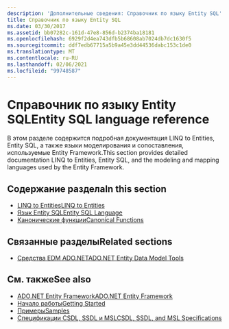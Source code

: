 ```yaml
---
description: 'Дополнительные сведения: Справочник по языку Entity SQL'
title: Справочник по языку Entity SQL
ms.date: 03/30/2017
ms.assetid: bb07282c-161d-47e8-856d-b2374ba18181
ms.openlocfilehash: 6929f2d4ea743dfb5b68608ab7024db7dc1630f5
ms.sourcegitcommit: ddf7edb67715a5b9a45e3dd44536dabc153c1de0
ms.translationtype: MT
ms.contentlocale: ru-RU
ms.lasthandoff: 02/06/2021
ms.locfileid: "99748587"
---
```

# <a name="entity-sql-language-reference"></a><span data-ttu-id="11573-103">Справочник по языку Entity SQL</span><span class="sxs-lookup"><span data-stu-id="11573-103">Entity SQL language reference</span></span>

<span data-ttu-id="11573-104">В этом разделе содержится подробная документация LINQ to Entities, Entity SQL, а также языки моделирования и сопоставления, используемые Entity Framework.</span><span class="sxs-lookup"><span data-stu-id="11573-104">This section provides detailed documentation LINQ to Entities, Entity SQL, and the modeling and mapping languages used by the Entity Framework.</span></span>
  
## <a name="in-this-section"></a><span data-ttu-id="11573-105">Содержание раздела</span><span class="sxs-lookup"><span data-stu-id="11573-105">In this section</span></span>
  
- [<span data-ttu-id="11573-106">LINQ to Entities</span><span class="sxs-lookup"><span data-stu-id="11573-106">LINQ to Entities</span></span>](linq-to-entities.md)
- [<span data-ttu-id="11573-107">Язык Entity SQL</span><span class="sxs-lookup"><span data-stu-id="11573-107">Entity SQL Language</span></span>](entity-sql-language.md)
- [<span data-ttu-id="11573-108">Канонические функции</span><span class="sxs-lookup"><span data-stu-id="11573-108">Canonical Functions</span></span>](canonical-functions.md)

## <a name="related-sections"></a><span data-ttu-id="11573-109">Связанные разделы</span><span class="sxs-lookup"><span data-stu-id="11573-109">Related sections</span></span>

- <span data-ttu-id="11573-110">[Средства EDM ADO.NET](/previous-versions/dotnet/netframework-4.0/bb399249(v=vs.100))</span><span class="sxs-lookup"><span data-stu-id="11573-110">[ADO.NET Entity Data Model Tools](/previous-versions/dotnet/netframework-4.0/bb399249(v=vs.100))</span></span>  
  
## <a name="see-also"></a><span data-ttu-id="11573-111">См. также</span><span class="sxs-lookup"><span data-stu-id="11573-111">See also</span></span>

- [<span data-ttu-id="11573-112">ADO.NET Entity Framework</span><span class="sxs-lookup"><span data-stu-id="11573-112">ADO.NET Entity Framework</span></span>](../index.md)
- [<span data-ttu-id="11573-113">Начало работы</span><span class="sxs-lookup"><span data-stu-id="11573-113">Getting Started</span></span>](../getting-started.md)
- <span data-ttu-id="11573-114">[Примеры](/previous-versions/dotnet/netframework-4.0/bb738547(v=vs.100))</span><span class="sxs-lookup"><span data-stu-id="11573-114">[Samples](/previous-versions/dotnet/netframework-4.0/bb738547(v=vs.100))</span></span>
- [<span data-ttu-id="11573-115">Спецификации CSDL, SSDL и MSL</span><span class="sxs-lookup"><span data-stu-id="11573-115">CSDL, SSDL, and MSL Specifications</span></span>](/ef/ef6/modeling/designer/advanced/edmx/csdl-spec)
